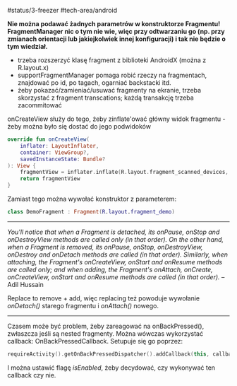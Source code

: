 #status/3-freezer 
#tech-area/android 

**Nie można podawać żadnych parametrów w konstruktorze Fragmentu! FragmentManager nic o tym nie wie, więc przy odtwarzaniu go (np. przy zmianach orientacji lub jakiejkolwiek innej konfiguracji) i tak nie będzie o tym wiedział.**

- trzeba rozszerzyć klasę fragment z biblioteki AndroidX (można z R.layout.x)
- supportFragmentManager pomaga robić rzeczy na fragmentach, znajdować po id, po tagach, ogarniać backstacki itd.
- żeby pokazać/zamieniać/usuwać fragmenty na ekranie, trzeba skorzystać z fragment transcations; każdą transakcję trzeba zacommitować

onCreateView służy do tego, żeby zinflate'ować główny widok fragmentu - żeby można było się dostać do jego podwidoków

```kotlin
override fun onCreateView(  
    inflater: LayoutInflater,  
    container: ViewGroup?,  
    savedInstanceState: Bundle?  
): View {  
    fragmentView = inflater.inflate(R.layout.fragment_scanned_devices, null)  
    return fragmentView   
}
```

Zamiast tego można wywołać konstruktor z parameterem:

```kotlin
class DemoFragment : Fragment(R.layout.fragment_demo)
```

---

_You'll notice that when a Fragment is detached, its onPause, onStop and onDestroyView methods are called only (in that order). On the other hand, when a Fragment is removed, its onPause, onStop, onDestroyView, onDestroy and onDetach methods are called (in that order). Similarly, when attaching, the Fragment's onCreateView, onStart and onResume methods are called only; and when adding, the Fragment's onAttach, onCreate, onCreateView, onStart and onResume methods are called (in that order)._ – Adil Hussain

Replace to remove + add, więc replacing też powoduje wywołanie *onDetach()* starego fragmentu i *onAttach()* nowego.

---

Czasem może być problem, żeby zareagować na onBackPressed(), zwłaszcza jeśli są nested fragmenty. Można wówczas wykorzystać callback: OnBackPressedCallback. Setupuje się go poprzez:
```kotlin
requireActivity().getOnBackPressedDispatcher().addCallback(this, callback)
```
I można ustawić flagę *isEnabled*, żeby decydować, czy wykonywać ten callback czy nie.